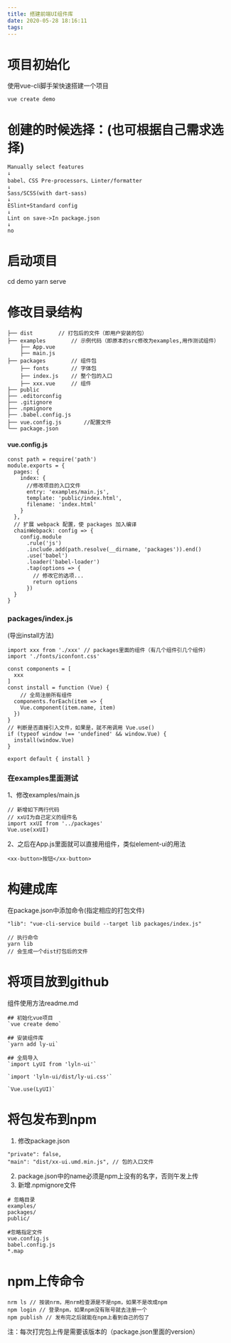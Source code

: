 ```yaml
---
title: 搭建前端UI组件库
date: 2020-05-28 18:16:11
tags:
---
```

# 项目初始化
使用vue-cli脚手架快速搭建一个项目
```
vue create demo
```
<!--more-->
# 创建的时候选择：(也可根据自己需求选择)
```
Manually select features
↓
babel、CSS Pre-processors、Linter/formatter
↓
Sass/SCSS(with dart-sass)
↓
ESlint+Standard config
↓
Lint on save->In package.json
↓
no
```
# 启动项目
cd demo
yarn serve

# 修改目录结构
```
├── dist        // 打包后的文件（即用户安装的包）
├── examples        // 示例代码（即原本的src修改为examples,用作测试组件）
    ├── App.vue
    ├── main.js
├── packages        // 组件包
    ├── fonts       // 字体包
    ├── index.js    // 整个包的入口
    ├── xxx.vue     // 组件
├── public
├── .editorconfig
├── .gitignore
├── .npmignore
├── .babel.config.js 
├── vue.config.js       //配置文件
└── package.json
```

#### vue.config.js
```
const path = require('path')
module.exports = {
  pages: {
    index: {
      //修改项目的入口文件
      entry: 'examples/main.js',
      template: 'public/index.html',
      filename: 'index.html'
    }
  },
  // 扩展 webpack 配置，使 packages 加入编译
  chainWebpack: config => {
    config.module
      .rule('js')
      .include.add(path.resolve(__dirname, 'packages')).end()
      .use('babel')
      .loader('babel-loader')
      .tap(options => {
        // 修改它的选项...
        return options
      })
  }
}
```

### packages/index.js
(导出install方法)
```
import xxx from './xxx' // packages里面的组件（有几个组件引几个组件）
import './fonts/iconfont.css'

const components = [
  xxx
]
const install = function (Vue) {
    // 全局注册所有组件
  components.forEach(item => {
    Vue.component(item.name, item)
  })
}
// 判断是否直接引入文件，如果是，就不用调用 Vue.use()
if (typeof window !== 'undefined' && window.Vue) {
  install(window.Vue)
}

export default { install }

```

### 在examples里面测试
1、修改examples/main.js
```
// 新增如下两行代码
// xxUI为自己定义的组件名
import xxUI from '../packages'
Vue.use(xxUI)
```
2、之后在App.js里面就可以直接用组件，类似element-ui的用法
```
<xx-button>按钮</xx-button>
```

# 构建成库
在package.json中添加命令(指定相应的打包文件)
```
"lib": "vue-cli-service build --target lib packages/index.js"
```
```
// 执行命令
yarn lib
// 会生成一个dist打包后的文件
```

# 将项目放到github
组件使用方法readme.md
```
## 初始化vue项目
`vue create demo`

## 安装组件库
`yarn add ly-ui`

## 全局导入
`import LyUI from 'lyln-ui'`

`import 'lyln-ui/dist/ly-ui.css'`

`Vue.use(LyUI)`
```

# 将包发布到npm
1. 修改package.json
```
"private": false,
"main": "dist/xx-ui.umd.min.js", // 包的入口文件
```
2. package.json中的name必须是npm上没有的名字，否则午发上传
3. 新增.npmignore文件
```
# 忽略目录
examples/
packages/
public/

#忽略指定文件
vue.config.js
babel.config.js
*.map
```

# npm上传命令
```
nrm ls // 按装nrm，用nrm检查源是不是npm，如果不是改成npm
npm login // 登录npm，如果npm没有账号就去注册一个
npm publish // 发布完之后就能在npm上看到自己的包了
```
注：每次打完包上传是需要该版本的（package.json里面的version）